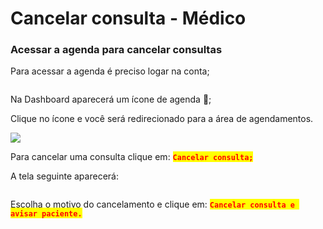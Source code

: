 # Cancelar consulta - Médico

### Acessar a agenda para cancelar consultas

Para acessar a agenda é preciso logar na conta;

<figure><img src="../../.gitbook/assets/Captura de Tela 2023-05-23 às 14.46.49.png" alt=""><figcaption></figcaption></figure>

Na Dashboard aparecerá um ícone de agenda 📆;

Clique no ícone e você será redirecionado para a área de agendamentos.

![](<../../.gitbook/assets/Captura de Tela 2023-05-23 às 14.48.08.png>)

Para cancelar uma consulta clique em: <mark style="color:red;">**`Cancelar consulta;`**</mark>

A tela seguinte aparecerá:

<figure><img src="../../.gitbook/assets/Captura de Tela 2023-05-08 às 14.23.41.png" alt=""><figcaption></figcaption></figure>

Escolha o motivo do cancelamento e clique em: <mark style="color:red;">**`Cancelar consulta e avisar paciente.`**</mark>

